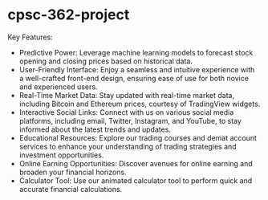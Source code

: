 # cpsc-362-project

Key Features:

- Predictive Power: Leverage machine learning models to forecast stock opening and closing prices based on historical data.
- User-Friendly Interface: Enjoy a seamless and intuitive experience with a well-crafted front-end design, ensuring ease of use for both novice and experienced users.
- Real-Time Market Data: Stay updated with real-time market data, including Bitcoin and Ethereum prices, courtesy of TradingView widgets.
- Interactive Social Links: Connect with us on various social media platforms, including email, Twitter, Instagram, and YouTube, to stay informed about the latest trends and updates.
- Educational Resources: Explore our trading courses and demat account services to enhance your understanding of trading strategies and investment opportunities.
- Online Earning Opportunities: Discover avenues for online earning and broaden your financial horizons.
- Calculator Tool: Use our animated calculator tool to perform quick and accurate financial calculations.
